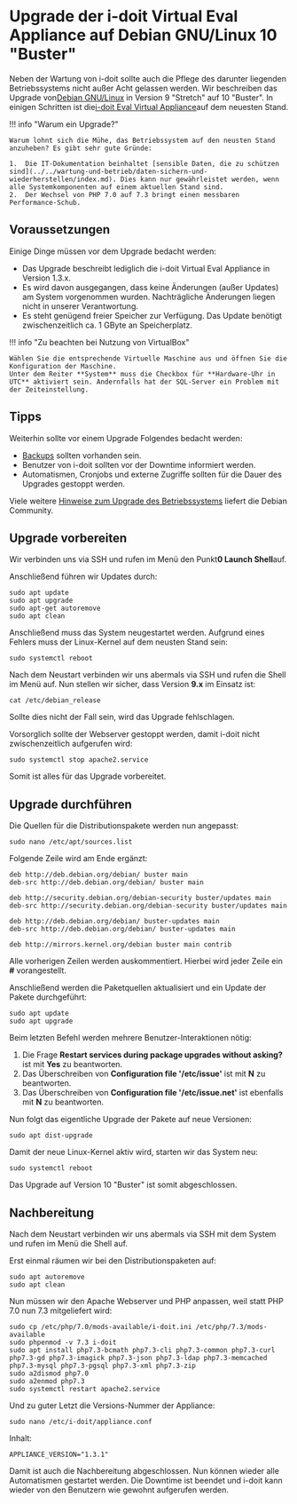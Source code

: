# Upgrade der i-doit Virtual Eval Appliance auf Debian GNU/Linux 10 "Buster"

Neben der Wartung von i-doit sollte auch die Pflege des darunter liegenden Betriebssystems nicht außer Acht gelassen werden. Wir beschreiben das Upgrade von[Debian GNU/Linux](../manuelle-installation/debian.md) in Version 9 "Stretch" auf 10 "Buster". In einigen Schritten ist die[i-doit Eval Virtual Appliance](index.md)auf dem neuesten Stand.

!!! info "Warum ein Upgrade?"

    Warum lohnt sich die Mühe, das Betriebssystem auf den neusten Stand anzuheben? Es gibt sehr gute Gründe:

    1.  Die IT-Dokumentation beinhaltet [sensible Daten, die zu schützen sind](../../wartung-und-betrieb/daten-sichern-und-wiederherstellen/index.md). Dies kann nur gewährleistet werden, wenn alle Systemkomponenten auf einem aktuellen Stand sind.
    2.  Der Wechsel von PHP 7.0 auf 7.3 bringt einen messbaren Performance-Schub.

Voraussetzungen
---------------

Einige Dinge müssen vor dem Upgrade bedacht werden:

*   Das Upgrade beschreibt lediglich die i-doit Virtual Eval Appliance in Version 1.3.x.
*   Es wird davon ausgegangen, dass keine Änderungen (außer Updates) am System vorgenommen wurden. Nachträgliche Änderungen liegen nicht in unserer Verantwortung.
*   Es steht genügend freier Speicher zur Verfügung. Das Update benötigt zwischenzeitlich ca. 1 GByte an Speicherplatz.

!!! info "Zu beachten bei Nutzung von VirtualBox"

    Wählen Sie die entsprechende Virtuelle Maschine aus und öffnen Sie die Konfiguration der Maschine.
    Unter dem Reiter **System** muss die Checkbox für **Hardware-Uhr in UTC** aktiviert sein. Andernfalls hat der SQL-Server ein Problem mit der Zeiteinstellung.

Tipps
-----

Weiterhin sollte vor einem Upgrade Folgendes bedacht werden:

*   [Backups](../../wartung-und-betrieb/daten-sichern-und-wiederherstellen/index.md) sollten vorhanden sein.
*   Benutzer von i-doit sollten vor der Downtime informiert werden.
*   Automatismen, Cronjobs und externe Zugriffe sollten für die Dauer des Upgrades gestoppt werden.

Viele weitere [Hinweise zum Upgrade des Betriebssystems](https://www.debian.org/releases/buster/amd64/release-notes/index.en.html) liefert die Debian Community.

Upgrade vorbereiten
-------------------

Wir verbinden uns via SSH und rufen im Menü den Punkt**0 Launch Shell**auf.

Anschließend führen wir Updates durch:

    sudo apt update
    sudo apt upgrade
    sudo apt-get autoremove
    sudo apt clean

Anschließend muss das System neugestartet werden. Aufgrund eines Fehlers muss der Linux-Kernel auf dem neusten Stand sein:

    sudo systemctl reboot

Nach dem Neustart verbinden wir uns abermals via SSH und rufen die Shell im Menü auf. Nun stellen wir sicher, dass Version **9.x** im Einsatz ist:

    cat /etc/debian_release

Sollte dies nicht der Fall sein, wird das Upgrade fehlschlagen.

Vorsorglich sollte der Webserver gestoppt werden, damit i-doit nicht zwischenzeitlich aufgerufen wird:

    sudo systemctl stop apache2.service

Somit ist alles für das Upgrade vorbereitet.

Upgrade durchführen
-------------------

Die Quellen für die Distributionspakete werden nun angepasst:

    sudo nano /etc/apt/sources.list

Folgende Zeile wird am Ende ergänzt:

    deb http://deb.debian.org/debian/ buster main
    deb-src http://deb.debian.org/debian/ buster main

    deb http://security.debian.org/debian-security buster/updates main
    deb-src http://security.debian.org/debian-security buster/updates main

    deb http://deb.debian.org/debian/ buster-updates main
    deb-src http://deb.debian.org/debian/ buster-updates main

    deb http://mirrors.kernel.org/debian buster main contrib

Alle vorherigen Zeilen werden auskommentiert. Hierbei wird jeder Zeile ein **#** vorangestellt.

Anschließend werden die Paketquellen aktualisiert und ein Update der Pakete durchgeführt:

    sudo apt update
    sudo apt upgrade

Beim letzten Befehl werden mehrere Benutzer-Interaktionen nötig:

1.  Die Frage **Restart services during package upgrades without asking?** ist mit **Yes** zu beantworten.
2.  Das Überschreiben von **Configuration file '/etc/issue'** ist mit **N** zu beantworten.
3.  Das Überschreiben von **Configuration file '/etc/issue.net'** ist ebenfalls mit **N** zu beantworten.

Nun folgt das eigentliche Upgrade der Pakete auf neue Versionen:

    sudo apt dist-upgrade

Damit der neue Linux-Kernel aktiv wird, starten wir das System neu:

    sudo systemctl reboot

Das Upgrade auf Version 10 "Buster" ist somit abgeschlossen.

Nachbereitung
-------------

Nach dem Neustart verbinden wir uns abermals via SSH mit dem System und rufen im Menü die Shell auf.

Erst einmal räumen wir bei den Distributionspaketen auf:

    sudo apt autoremove
    sudo apt clean

Nun müssen wir den Apache Webserver und PHP anpassen, weil statt PHP 7.0 nun 7.3 mitgeliefert wird:

    sudo cp /etc/php/7.0/mods-available/i-doit.ini /etc/php/7.3/mods-available
    sudo phpenmod -v 7.3 i-doit
    sudo apt install php7.3-bcmath php7.3-cli php7.3-common php7.3-curl php7.3-gd php7.3-imagick php7.3-json php7.3-ldap php7.3-memcached php7.3-mysql php7.3-pgsql php7.3-xml php7.3-zip
    sudo a2dismod php7.0
    sudo a2enmod php7.3
    sudo systemctl restart apache2.service

Und zu guter Letzt die Versions-Nummer der Appliance:

    sudo nano /etc/i-doit/appliance.conf

Inhalt:

    APPLIANCE_VERSION="1.3.1"

Damit ist auch die Nachbereitung abgeschlossen. Nun können wieder alle Automatismen gestartet werden. Die Downtime ist beendet und i-doit kann wieder von den Benutzern wie gewohnt aufgerufen werden.
